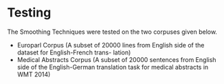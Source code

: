 # Testing

The Smoothing Techniques were tested on the two corpuses given below.

- Europarl Corpus (A subset of 20000 lines from English side of the dataset for English-French trans- lation)
- Medical Abstracts Corpus (A subset of 20000 sentences from English side of the English-German translation task for medical abstracts in WMT 2014)

